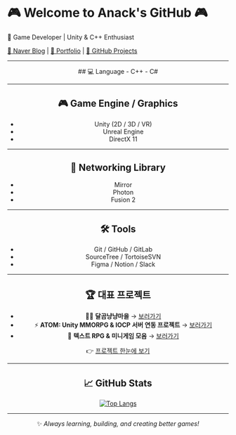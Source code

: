 # 🎮 Welcome to Anack's GitHub 🎮  
🚀 Game Developer | Unity & C++ Enthusiast  

[📝 Naver Blog](#) | [📂 Portfolio](#) | [🐙 GitHub Projects](#)

---
<div align="center">
## 💻 Language
- C++
- C#

---

## 🎮 Game Engine / Graphics
- Unity (2D / 3D / VR)
- Unreal Engine
- DirectX 11

---

## 🔌 Networking Library
- Mirror
- Photon
- Fusion 2

---

## 🛠 Tools
- Git / GitHub / GitLab  
- SourceTree / TortoiseSVN  
- Figma / Notion / Slack  

---

## 🏆 대표 프로젝트
- 🐻🐱 **달곰냥냥마을** → [보러가기](https://github.com/kiihyun/DalgomMeowMeow)  
- ⚡ **ATOM: Unity MMORPG & IOCP 서버 연동 프로젝트** → [보러가기](#)  
- 🎲 **텍스트 RPG & 미니게임 모음** → [보러가기](#)  

👉 [프로젝트 한눈에 보기](#)

---

## 📈 GitHub Stats
[![Top Langs](https://github-readme-stats.vercel.app/api/top-langs/?username=kiihyun)](https://github.com/anuraghazra/github-readme-stats)


---

✨ *Always learning, building, and creating better games!*
</div>
